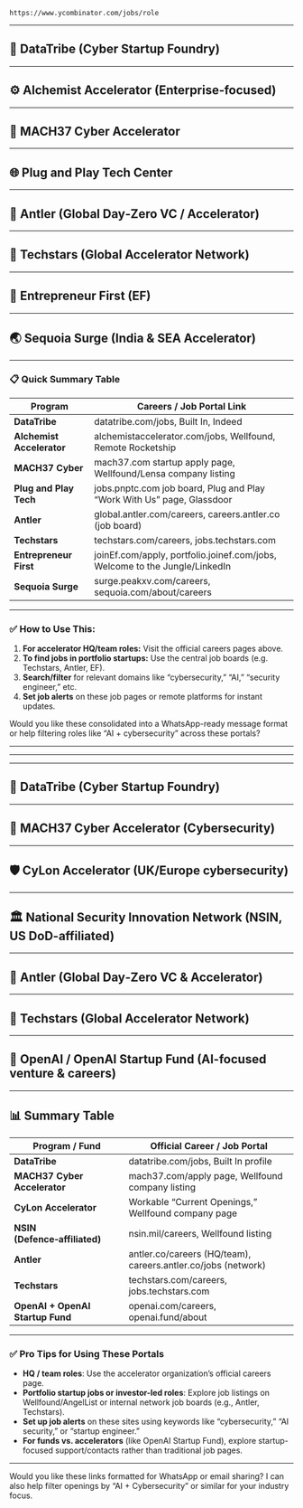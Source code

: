 ```
https://www.ycombinator.com/jobs/role
```

---

## 🔐 **DataTribe (Cyber Startup Foundry)**

---

## ⚙️ **Alchemist Accelerator (Enterprise‑focused)**

---

## 🧠 **MACH37 Cyber Accelerator**

---

## 🌐 **Plug and Play Tech Center**

---

## 🤝 **Antler (Global Day‑Zero VC / Accelerator)**

---

## 🚀 **Techstars (Global Accelerator Network)**

---

## 🌱 **Entrepreneur First (EF)**

---

## 🌏 **Sequoia Surge (India & SEA Accelerator)**

---

### 📋 Quick Summary Table

|Program|Careers / Job Portal Link|
|---|---|
|**DataTribe**|datatribe.com/jobs, Built In, Indeed|
|**Alchemist Accelerator**|alchemistaccelerator.com/jobs, Wellfound, Remote Rocketship|
|**MACH37 Cyber**|mach37.com startup apply page, Wellfound/Lensa company listing|
|**Plug and Play Tech**|jobs.pnptc.com job board, Plug and Play “Work With Us” page, Glassdoor|
|**Antler**|global.antler.com/careers, careers.antler.co (job board)|
|**Techstars**|techstars.com/careers, jobs.techstars.com|
|**Entrepreneur First**|joinEf.com/apply, portfolio.joinef.com/jobs, Welcome to the Jungle/LinkedIn|
|**Sequoia Surge**|surge.peakxv.com/careers, sequoia.com/about/careers|

---

### ✅ How to Use This:

1. **For accelerator HQ/team roles:** Visit the official careers pages above.
2. **To find jobs in portfolio startups:** Use the central job boards (e.g. Techstars, Antler, EF).
3. **Search/filter** for relevant domains like “cybersecurity,” “AI,” “security engineer,” etc.
4. **Set job alerts** on these job pages or remote platforms for instant updates.

Would you like these consolidated into a WhatsApp-ready message format or help filtering roles like “AI + cybersecurity” across these portals?



---
---

---

## 🔐 DataTribe (Cyber Startup Foundry)

---

## 🧠 MACH37 Cyber Accelerator (Cybersecurity)

---

## 🛡️ CyLon Accelerator (UK/Europe cybersecurity)

---

## 🏛️ National Security Innovation Network (NSIN, US DoD-affiliated)

---

## 🤝 Antler (Global Day‑Zero VC & Accelerator)

---

## 🚀 Techstars (Global Accelerator Network)

---

## 🧠 OpenAI / OpenAI Startup Fund (AI-focused venture & careers)

---

## 📊 Summary Table

|Program / Fund|Official Career / Job Portal|
|---|---|
|**DataTribe**|datatribe.com/jobs, Built In profile|
|**MACH37 Cyber Accelerator**|mach37.com/apply page, Wellfound company listing|
|**CyLon Accelerator**|Workable “Current Openings,” Wellfound company page|
|**NSIN (Defence‑affiliated)**|nsin.mil/careers, Wellfound listing|
|**Antler**|antler.co/careers (HQ/team), careers.antler.co/jobs (network)|
|**Techstars**|techstars.com/careers, jobs.techstars.com|
|**OpenAI + OpenAI Startup Fund**|openai.com/careers, openai.fund/about|

---

### ✅ Pro Tips for Using These Portals

- **HQ / team roles**: Use the accelerator organization’s official careers page.
- **Portfolio startup jobs or investor-led roles**: Explore job listings on Wellfound/AngelList or internal network job boards (e.g., Antler, Techstars).
- **Set up job alerts** on these sites using keywords like “cybersecurity,” “AI security,” or “startup engineer.”
- **For funds vs. accelerators** (like OpenAI Startup Fund), explore startup-focused support/contacts rather than traditional job pages.

---

Would you like these links formatted for WhatsApp or email sharing? I can also help filter openings by “AI + Cybersecurity” or similar for your industry focus.
